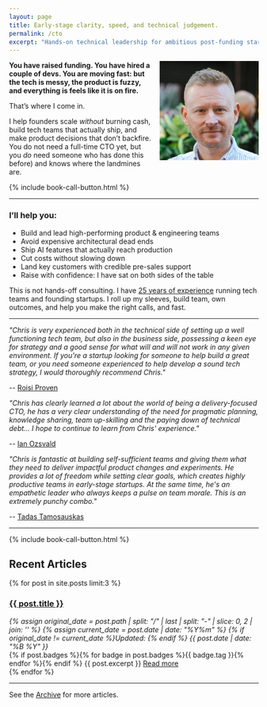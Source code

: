 ```yaml
---
layout: page
title: Early-stage clarity, speed, and technical judgement.
permalink: /cto
excerpt: "Hands-on technical leadership for ambitious post-funding startups. Build the right things faster, with the right people, without hiring the wrong full-time exec too early."
---
```


<script>
if (window.location.search.includes('?thanks')) {
  document.write(`
    <div class="bg-green-50 border-l-4 rounded-lg border-green-500 text-green-700 p-4 mb-8" role="alert">
      <p class="font-bold">Thanks for booking!</p>
      <div>Looking forward to our call.</div>
    </div>
  `);
}
</script>

<img alt='Chris Parsons' src='/assets/img/chris-headshot-2022-cropped.jpg' class='rounded-lg' style='margin: 0 0 1em 1em; float: right; width:200px'/>

**You have raised funding. You have hired a couple of devs. You are moving fast: but the tech is messy, the product is fuzzy, and everything is feels like it is on fire.**

That’s where I come in.

I help founders scale *without* burning cash, build tech teams that actually ship, and make product decisions that don’t backfire.  
You do not need a full-time CTO yet, but you *do* need someone who has done this before) and knows where the landmines are.

{% include book-call-button.html %}

---

### I’ll help you:

- Build and lead high-performing product & engineering teams  
- Avoid expensive architectural dead ends  
- Ship AI features that actually reach production  
- Cut costs without slowing down  
- Land key customers with credible pre-sales support  
- Raise with confidence: I have sat on both sides of the table 

This is not hands-off consulting. I have [25 years of experience](/) running tech teams and founding startups. I roll up my sleeves, build team, own outcomes, and help you make the right calls, and fast.

---

_"Chris is very experienced both in the technical side of setting up a well functioning tech team, but also in the business side, possessing a keen eye for strategy and a good sense for what will and will not work in any given environment. If you're a startup looking for someone to help build a great team, or you need someone experienced to help develop a sound tech strategy, I would thoroughly recommend Chris."_

-- [Roisi Proven](https://www.linkedin.com/in/roisiproven/)

_"Chris has clearly learned a *lot* about the world of being a delivery-focused CTO, he has a very clear understanding of the need for pragmatic planning, knowledge sharing, team up-skilling and the paying down of technical debt... I hope to continue to learn from Chris' experience."_

-- [Ian Ozsvald](https://www.linkedin.com/in/ianozsvald/)

_"Chris is fantastic at building self-sufficient teams and giving them what they need to deliver impactful product changes and experiments. He provides a lot of freedom while setting clear goals, which creates highly productive teams in early-stage startups. At the same time, he's an empathetic leader who always keeps a pulse on team morale. This is an extremely punchy combo."_

-- [Tadas Tamosauskas](https://www.linkedin.com/in/tamosauskas/)

---

{% include book-call-button.html %}

## Recent Articles

{% for post in site.posts limit:3 %}
   <div class="post-preview py-4">
   <h3><a href="{{ site.baseurl }}{{ post.url }}">{{ post.title }}</a></h3>

   <div style='font-style: italic' class="pb-1 post-date">
   {% assign original_date = post.path | split: "/" | last | split: "-" | slice: 0, 2 | join: '' %}
   {% assign current_date = post.date | date: "%Y%m" %}
   {% if original_date != current_date %}Updated: {% endif %}
   {{ post.date | date: "%B %Y" }}
   </div>
   {% if post.badges %}{% for badge in post.badges %}<span class="badge badge-{{ badge.type }}">{{ badge.tag }}</span>{% endfor %}{% endif %}
   {{ post.excerpt }}
   <a class='underline' href="{{ site.baseurl }}{{ post.url }}">Read more</a>
   </div>
{% endfor %}

<hr>

See the <a href="{{ site.baseurl }}/all/">Archive</a> for more articles. 